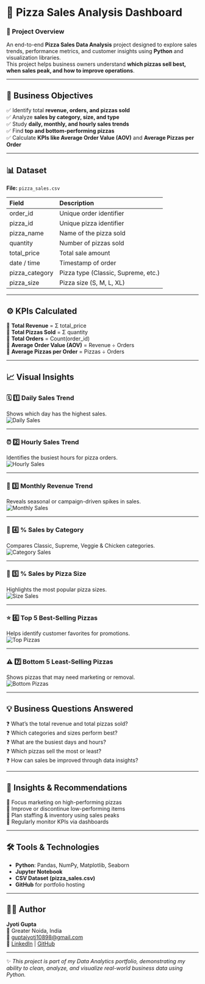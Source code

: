 # 🍕 Pizza Sales Analysis Dashboard  

### 🧾 Project Overview  
An end-to-end **Pizza Sales Data Analysis** project designed to explore sales trends, performance metrics, and customer insights using **Python** and visualization libraries.  
This project helps business owners understand **which pizzas sell best, when sales peak, and how to improve operations**.

---

## 🎯 Business Objectives  
✅ Identify total **revenue, orders, and pizzas sold**  
✅ Analyze **sales by category, size, and type**  
✅ Study **daily, monthly, and hourly sales trends**  
✅ Find **top and bottom-performing pizzas**  
✅ Calculate **KPIs like Average Order Value (AOV)** and **Average Pizzas per Order**  

---

## 📊 Dataset  
**File:** `pizza_sales.csv`  

| Field | Description |
|:------|:-------------|
| order_id | Unique order identifier |
| pizza_id | Unique pizza identifier |
| pizza_name | Name of the pizza sold |
| quantity | Number of pizzas sold |
| total_price | Total sale amount |
| date / time | Timestamp of order |
| pizza_category | Pizza type (Classic, Supreme, etc.) |
| pizza_size | Pizza size (S, M, L, XL) |

---

## ⚙️ KPIs Calculated  
📌 **Total Revenue** = Σ total_price  
📌 **Total Pizzas Sold** = Σ quantity  
📌 **Total Orders** = Count(order_id)  
📌 **Average Order Value (AOV)** = Revenue ÷ Orders  
📌 **Average Pizzas per Order** = Pizzas ÷ Orders  

---

## 📈 Visual Insights  

### 🗓️ 1️⃣ Daily Sales Trend  
Shows which day has the highest sales.  
![Daily Sales](images/daily_sales.png)  

---

### ⏰ 2️⃣ Hourly Sales Trend  
Identifies the busiest hours for pizza orders.  
![Hourly Sales](images/hourly_sales.png)  

---

### 📅 3️⃣ Monthly Revenue Trend  
Reveals seasonal or campaign-driven spikes in sales.  
![Monthly Sales](images/monthly_sales.png)  

---

### 🍕 4️⃣ % Sales by Category  
Compares Classic, Supreme, Veggie & Chicken categories.  
![Category Sales](images/category_sales.png)  

---

### 📏 5️⃣ % Sales by Pizza Size  
Highlights the most popular pizza sizes.  
![Size Sales](images/size_sales.png)  

---

### ⭐ 6️⃣ Top 5 Best-Selling Pizzas  
Helps identify customer favorites for promotions.  
![Top Pizzas](images/top_pizzas.png)  

---

### ⚠️ 7️⃣ Bottom 5 Least-Selling Pizzas  
Shows pizzas that may need marketing or removal.  
![Bottom Pizzas](images/bottom_pizzas.png)  

---

## 💡 Business Questions Answered  
❓ What’s the total revenue and total pizzas sold?  
❓ Which categories and sizes perform best?  
❓ What are the busiest days and hours?  
❓ Which pizzas sell the most or least?  
❓ How can sales be improved through data insights?  

---

## 🧠 Insights & Recommendations  
🔹 Focus marketing on high-performing pizzas  
🔹 Improve or discontinue low-performing items  
🔹 Plan staffing & inventory using sales peaks  
🔹 Regularly monitor KPIs via dashboards  

---

## 🛠️ Tools & Technologies  
- **Python**: Pandas, NumPy, Matplotlib, Seaborn  
- **Jupyter Notebook**  
- **CSV Dataset (pizza_sales.csv)**  
- **GitHub** for portfolio hosting  

---

## 👩‍💻 Author  
**Jyoti Gupta**  
📍 Greater Noida, India  
📧 [guptajyoti10898@gmail.com](mailto:guptajyoti10898@gmail.com)  
🔗 [LinkedIn](https://www.linkedin.com/in/jyoti-gupta--) | [GitHub](https://github.com/jyotigupta17998)  

---

✨ *This project is part of my Data Analytics portfolio, demonstrating my ability to clean, analyze, and visualize real-world business data using Python.*  
